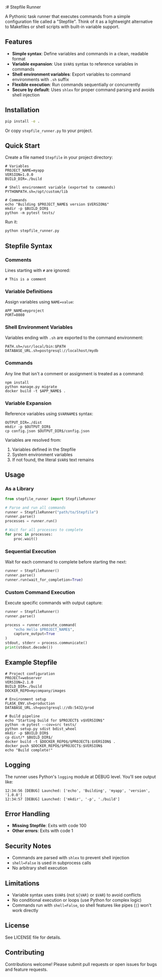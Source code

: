 :# Stepfile Runner

A Pythonic task runner that executes commands from a simple configuration file called a "Stepfile". Think of it as a lightweight alternative to Makefiles or shell scripts with built-in variable support.

## Features

- **Simple syntax**: Define variables and commands in a clean, readable format
- **Variable expansion**: Use `$VAR$` syntax to reference variables in commands
- **Shell environment variables**: Export variables to command environments with `.sh` suffix
- **Flexible execution**: Run commands sequentially or concurrently
- **Secure by default**: Uses `shlex` for proper command parsing and avoids shell injection

## Installation

```bash
pip install -e .
```

Or copy `stepfile_runner.py` to your project.

## Quick Start

Create a file named `Stepfile` in your project directory:

```
# Variables
PROJECT_NAME=myapp
VERSION=1.0.0
BUILD_DIR=./build

# Shell environment variable (exported to commands)
PYTHONPATH.sh=/opt/custom/lib

# Commands
echo "Building $PROJECT_NAME$ version $VERSION$"
mkdir -p $BUILD_DIR$
python -m pytest tests/
```

Run it:

```bash
python stepfile_runner.py
```

## Stepfile Syntax

### Comments

Lines starting with `#` are ignored:

```
# This is a comment
```

### Variable Definitions

Assign variables using `NAME=value`:

```
APP_NAME=myproject
PORT=8080
```

### Shell Environment Variables

Variables ending with `.sh` are exported to the command environment:

```
PATH.sh=/usr/local/bin:$PATH
DATABASE_URL.sh=postgresql://localhost/mydb
```

### Commands

Any line that isn't a comment or assignment is treated as a command:

```
npm install
python manage.py migrate
docker build -t $APP_NAME$ .
```

### Variable Expansion

Reference variables using `$VARNAME$` syntax:

```
OUTPUT_DIR=./dist
mkdir -p $OUTPUT_DIR$
cp config.json $OUTPUT_DIR$/config.json
```

Variables are resolved from:
1. Variables defined in the Stepfile
2. System environment variables
3. If not found, the literal `$VAR$` text remains

## Usage

### As a Library

```python
from stepfile_runner import StepfileRunner

# Parse and run all commands
runner = StepfileRunner("path/to/Stepfile")
runner.parse()
processes = runner.run()

# Wait for all processes to complete
for proc in processes:
    proc.wait()
```

### Sequential Execution

Wait for each command to complete before starting the next:

```python
runner = StepfileRunner()
runner.parse()
runner.run(wait_for_completion=True)
```

### Custom Command Execution

Execute specific commands with output capture:

```python
runner = StepfileRunner()
runner.parse()

process = runner.execute_command(
    "echo Hello $PROJECT_NAME$",
    capture_output=True
)
stdout, stderr = process.communicate()
print(stdout.decode())
```

## Example Stepfile

```
# Project configuration
PROJECT=webserver
VERSION=2.1.0
BUILD_DIR=./build
DOCKER_REPO=mycompany/images

# Environment setup
FLASK_ENV.sh=production
DATABASE_URL.sh=postgresql://db:5432/prod

# Build pipeline
echo "Starting build for $PROJECT$ v$VERSION$"
python -m pytest --cov=src tests/
python setup.py sdist bdist_wheel
mkdir -p $BUILD_DIR$
cp dist/* $BUILD_DIR$/
docker build -t $DOCKER_REPO$/$PROJECT$:$VERSION$ .
docker push $DOCKER_REPO$/$PROJECT$:$VERSION$
echo "Build complete!"
```

## Logging

The runner uses Python's `logging` module at DEBUG level. You'll see output like:

```
12:34:56 [DEBUG] Launched: ['echo', 'Building', 'myapp', 'version', '1.0.0']
12:34:57 [DEBUG] Launched: ['mkdir', '-p', './build']
```

## Error Handling

- **Missing Stepfile**: Exits with code 100
- **Other errors**: Exits with code 1

## Security Notes

- Commands are parsed with `shlex` to prevent shell injection
- `shell=False` is used in subprocess calls
- No arbitrary shell execution

## Limitations

- Variable syntax uses `$VAR$` (not `${VAR}` or `$VAR`) to avoid conflicts
- No conditional execution or loops (use Python for complex logic)
- Commands run with `shell=False`, so shell features like pipes (`|`) won't work directly

## License

See LICENSE file for details.

## Contributing

Contributions welcome! Please submit pull requests or open issues for bugs and feature requests.
